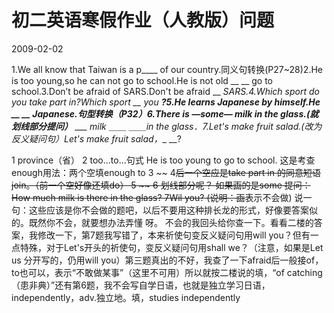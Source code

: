 # 初二英语寒假作业（人教版）问题
2009-02-02


1.We all know that Taiwan is a p____ of our country.同义句转换(P27~28)2.He is too young,so he can not go to school.He is not old __ __ go to school.3.Don’t  be afraid of SARS.Don't be afraid __ __SARS.4.Which sport do you take part in?Which sport __ you __?5.He learns Japanese by himself.He __ __ Japanese.句型转换（P32）6.There is —some— milk in the glass.(就划线部分提问）___ ___ milk ＿＿ ＿＿in the glass．7.Let's make fruit salad.(改为反义疑问句）Let's make fruit salad，__ __?


1 province（省） 2 too…to…句式 He is too young to go to school. 这是考查enough用法：两个空填enough to 3 ~~ 4~~后一个空应是take part in 的同意短语join。（前一个空好像还填do） 5 ~~ 6 划线部分呢？ 如果画的是some 提问：How much milk is there in the glass? 7Wil you? (说明：画~~表示不会做) 说一句：这些应该是你不会做的题吧，以后不要用这种排长龙的形式，好像要答案似的。既然你不会，就要想办法弄懂 呀。 不会的我回头给你查一下。看看二楼的答案，我修改一下，第7题我写错了，本来祈使句变反义疑问句用will you？但有一点特殊，对于Let's开头的祈使句，变反义疑问句用shall we？（注意，如果是Let us 分开写的，仍用will you）第三题真出的不好，我查了一下afraid后一般接of，to也可以，表示“不敢做某事”（这里不可用）所以就按二楼说的填，“of catching（患非典）”还有第6题，我不会写自学日语，也就是独立学习日语，independently，adv.独立地。填，studies independently
